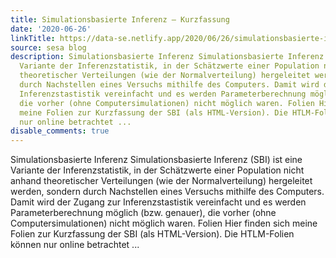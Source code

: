 ```yaml
---
title: Simulationsbasierte Inferenz – Kurzfassung
date: '2020-06-26'
linkTitle: https://data-se.netlify.app/2020/06/26/simulationsbasierte-inferenz-kurzfassung/
source: sesa blog
description: Simulationsbasierte Inferenz Simulationsbasierte Inferenz (SBI) ist eine
  Variante der Inferenzstatistik, in der Schätzwerte einer Population nicht anhand
  theoretischer Verteilungen (wie der Normalverteilung) hergeleitet werden, sondern
  durch Nachstellen eines Versuchs mithilfe des Computers. Damit wird der Zugang zur
  Inferenzstastistik vereinfacht und es werden Parameterberechnung möglich (bzw. genauer),
  die vorher (ohne Computersimulationen) nicht möglich waren. Folien Hier finden sich
  meine Folien zur Kurzfassung der SBI (als HTML-Version). Die HTLM-Folien können
  nur online betrachtet ...
disable_comments: true
---
```

Simulationsbasierte Inferenz Simulationsbasierte Inferenz (SBI) ist eine Variante der Inferenzstatistik, in der Schätzwerte einer Population nicht anhand theoretischer Verteilungen (wie der Normalverteilung) hergeleitet werden, sondern durch Nachstellen eines Versuchs mithilfe des Computers. Damit wird der Zugang zur Inferenzstastistik vereinfacht und es werden Parameterberechnung möglich (bzw. genauer), die vorher (ohne Computersimulationen) nicht möglich waren. Folien Hier finden sich meine Folien zur Kurzfassung der SBI (als HTML-Version). Die HTLM-Folien können nur online betrachtet ...